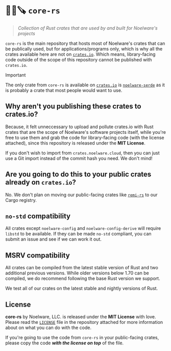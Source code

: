 # 🐻‍❄️🪚 `core-rs`
> *Collection of Rust crates that are used by and built for Noelware's projects*

`core-rs` is the main repository that hosts most of Noelware's crates that can be publically used, but for applications/programs only, which is why all the crates available here are not on [`crates.io`](https://crates.io). Which means, library-facing code outside of the scope of this repository cannot be published with `crates.io`.

> [!IMPORTANT]
> The only crate from `core-rs` is available on [`crates.io`](https://crates.io) is [`noelware-serde`](https://docs.rs/noelware-serde) as it is probably a crate that most people would want to use.

## Why aren't you publishing these crates to crates.io?
Because, it felt unneccessary to upload and pollute crates.io with Rust crates that are the scope of Noelware's software projects itself, while you're free to use them and grab the code for library-facing code (with the license attached), since this repository is released under the **MIT License**.

If you don't wish to import from `crates.noelware.cloud`, then you can just use a Git import instead of the commit hash you need. We don't mind!

## Are you going to do this to your public crates already on `crates.io`?
No. We don't plan on moving our public-facing crates like [`remi-rs`](https://github.com/Noelware/remi-rs) to our Cargo registry.

## `no-std` compatibility
All crates except `noelware-config` and `noelware-config-derive` will require `libstd` to be available. If they can be made `no-std` compliant, you can submit an issue and see if we can work it out.

## MSRV compatibility
All crates can be compiled from the latest stable version of Rust and two additional previous versions. While older versions below 1.70 can be compiled, we do recommend following the base Rust version we support.

We test all of our crates on the latest stable and nightly versions of Rust.

## License
**core-rs** by Noelware, LLC. is released under the **MIT License** with love. Please read the [`LICENSE`](./LICENSE) file in the repository attached for more information about on what you can do with the code.

If you're going to use the code from `core-rs` in your public-facing crates, please copy the code ***with the license on top*** of the file.
